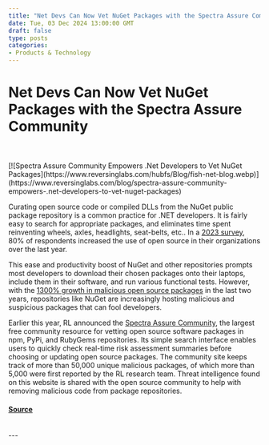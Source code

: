 ```yaml
---
title: "Net Devs Can Now Vet NuGet Packages with the Spectra Assure Community"
date: Tue, 03 Dec 2024 13:00:00 GMT
draft: false
type: posts
categories: 
- Products & Technology
---
```

# Net Devs Can Now Vet NuGet Packages with the Spectra Assure Community

<br/>

<br/>
[![Spectra Assure Community Empowers .Net Developers to Vet NuGet Packages](https://www.reversinglabs.com/hubfs/Blog/fish-net-blog.webp)](https://www.reversinglabs.com/blog/spectra-assure-community-empowers-.net-developers-to-vet-nuget-packages)

Curating open source code or compiled DLLs from the NuGet public package repository is a common practice for .NET developers. It is fairly easy to search for appropriate packages, and eliminates time spent reinventing wheels, axles, headlights, seat-belts, etc.. In a [2023 survey](https://opensource.org/blog/2023-state-of-open-source-report-key-findings-and-analysis), 80% of respondents increased the use of open source in their organizations over the last year.  
  
This ease and productivity boost of NuGet and other repositories prompts most developers to download their chosen packages onto their laptops, include them in their software, and run various functional tests. However, with the [1300% growth in malicious open source packages](https://www.reversinglabs.com/sscs-report) in the last two years, repositories like NuGet are increasingly hosting malicious and suspicious packages that can fool developers.  
  
Earlier this year, RL announced the [Spectra Assure Community](https://secure.software/), the largest free community resource for vetting open source software packages in npm, PyPi, and RubyGems repositories. Its simple search interface enables users to quickly check real-time risk assessment summaries before choosing or updating open source packages. The community site keeps track of more than 50,000 unique malicious packages, of which more than 5,000 were first reported by the RL research team. Threat intelligence found on this website is shared with the open source community to help with removing malicious code from package repositories.

#### [Source](https://www.reversinglabs.com/blog/spectra-assure-community-empowers-.net-developers-to-vet-nuget-packages)

<br/>
---
